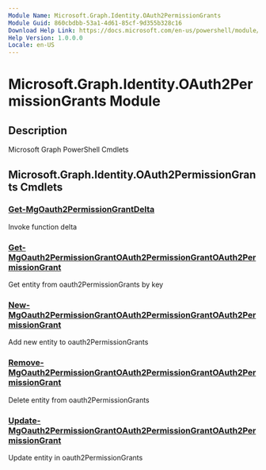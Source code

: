 ```yaml
---
Module Name: Microsoft.Graph.Identity.OAuth2PermissionGrants
Module Guid: 860cbdbb-53a1-4d61-85cf-9d355b328c16
Download Help Link: https://docs.microsoft.com/en-us/powershell/module/microsoft.graph.identity.oauth2permissiongrants
Help Version: 1.0.0.0
Locale: en-US
---
```


# Microsoft.Graph.Identity.OAuth2PermissionGrants Module
## Description
Microsoft Graph PowerShell Cmdlets

## Microsoft.Graph.Identity.OAuth2PermissionGrants Cmdlets
### [Get-MgOauth2PermissionGrantDelta](Get-MgOauth2PermissionGrantDelta.md)
Invoke function delta

### [Get-MgOauth2PermissionGrantOAuth2PermissionGrantOAuth2PermissionGrant](Get-MgOauth2PermissionGrantOAuth2PermissionGrantOAuth2PermissionGrant.md)
Get entity from oauth2PermissionGrants by key

### [New-MgOauth2PermissionGrantOAuth2PermissionGrantOAuth2PermissionGrant](New-MgOauth2PermissionGrantOAuth2PermissionGrantOAuth2PermissionGrant.md)
Add new entity to oauth2PermissionGrants

### [Remove-MgOauth2PermissionGrantOAuth2PermissionGrantOAuth2PermissionGrant](Remove-MgOauth2PermissionGrantOAuth2PermissionGrantOAuth2PermissionGrant.md)
Delete entity from oauth2PermissionGrants

### [Update-MgOauth2PermissionGrantOAuth2PermissionGrantOAuth2PermissionGrant](Update-MgOauth2PermissionGrantOAuth2PermissionGrantOAuth2PermissionGrant.md)
Update entity in oauth2PermissionGrants

